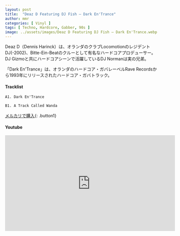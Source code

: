 ```yaml
---
layout: post
title:  "Deaz D Featuring DJ Fish – Dark En'Trance"
author: mmr
categories: [ Vinyl ]
tags: [ Techno, Hardcore, Gabber, 90s ]
image: ../assets/images/Deaz D Featuring DJ Fish – Dark En'Trance.webp
---
```


Deaz D（Dennis Harinck）は、オランダのクラブLocomotionのレジデントDJ(-2002)、Bitte-Ein-Beatのクルーとして有名なハードコアプロデューサー。DJ Gizmoと共にハードコアシーンで活躍しているDJ Normanは実の兄弟。

「Dark En'Trance」は、オランダのハードコア・ガバレーベルRave Recordsから1993年にリリースされたハードコア・ガバトラック。

#### Tracklist
```md
A1. Dark En'Trance

B1. A Track Called Wanda
```

[メルカリで購入](https://jp.mercari.com/item/m24597414927?afid=6142608987){: .button1}

#### Youtube 
<iframe width="560" height="315" src="https://www.youtube.com/embed/12bzlz0kKlc?si=VgopBrFr8qe4Wf3P" title="YouTube video player" frameborder="0" allow="accelerometer; autoplay; clipboard-write; encrypted-media; gyroscope; picture-in-picture; web-share" referrerpolicy="strict-origin-when-cross-origin" allowfullscreen></iframe>